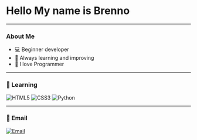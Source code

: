 
<h1 align="left"> Hello My name is Brenno</h1>

---

### About Me

- 💻 Beginner developer 
- 🌴 Always learning and improving
- 🤍 I love Programmer

---

### 📕 Learning

![HTML5](https://img.shields.io/badge/-HTML5-E34F26?style=flat-square&logo=html5&logoColor=white)
![CSS3](https://img.shields.io/badge/-CSS3-1572B6?style=flat-square&logo=css3&logoColor=white)
![Python](https://img.shields.io/badge/-Python-3776AB?style=flat-square&logo=python&logoColor=white)

---

### 📩 Email

[![Email](https://img.shields.io/badge/-Email-D14836?style=flat-square&logo=gmail&logoColor=white)](mailto:alvesbrenno281@gmail.com)
